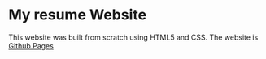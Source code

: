 # My resume Website
This website was built from scratch using HTML5 and CSS. 
The website is [Github Pages](https://jaidev0077.github.io/)
